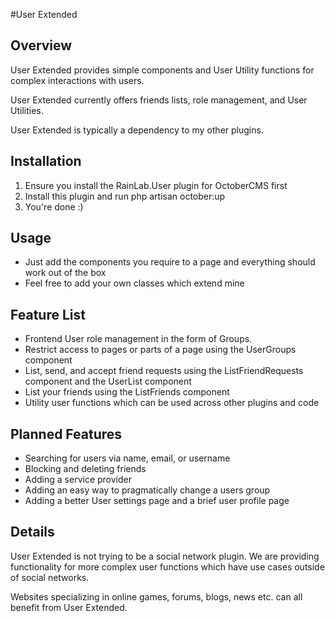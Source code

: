 #User Extended

## Overview
User Extended provides simple components and User Utility functions for complex interactions with users.

User Extended currently offers friends lists, role management, and User Utilities.

User Extended is typically a dependency to my other plugins.

## Installation
1. Ensure you install the RainLab.User plugin for OctoberCMS first
2. Install this plugin and run
        php artisan october:up
3. You're done :)

## Usage
* Just add the components you require to a page and everything should work out of the box
* Feel free to add your own classes which extend mine

## Feature List
* Frontend User role management in the form of Groups.
* Restrict access to pages or parts of a page using the UserGroups component
* List, send, and accept friend requests using the ListFriendRequests component and the UserList component
* List your friends using the ListFriends component
* Utility user functions which can be used across other plugins and code

## Planned Features
* Searching for users via name, email, or username
* Blocking and deleting friends
* Adding a service provider
* Adding an easy way to pragmatically change a users group
* Adding a better User settings page and a brief user profile page

## Details
User Extended is not trying to be a social network plugin. We are providing functionality for more complex user functions which have use cases outside of social networks.

Websites specializing in online games, forums, blogs, news etc. can all benefit from User Extended.